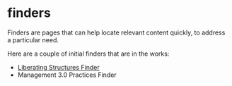 # finders

Finders are pages that can help locate relevant content quickly, to address a particular need. 

Here are a couple of initial finders that are in the works:

- [Liberating Structures Finder](https://gphiliprogers.github.io/finders/lsfinder)
- Management 3.0 Practices Finder


